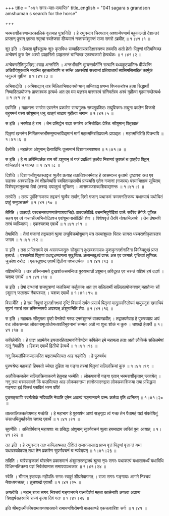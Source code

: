 +++
title = "०४१ सगर-यज्ञ-समाप्तिः"
title_english = "041 sagara s grandson amshuman s search for the horse"

+++


भस्मराशीकरणान्तरकालिकं वृत्तमाह पुत्रानिति । हे रघुनन्दन चिरगतान्
अश्वान्वेपणार्थं बहुकालतो देशान्तरं प्राप्तान् पुत्रान् ज्ञात्वा
स्मृत्वां स्वतेजसा दीप्यमानं नप्तारमंशुमन्तं राजा सगरो ऽब्रवीत्  ॥ 
१।४१।१  ॥   

  

शूर इति । तेजसा पूर्वैस्तुल्यः शूरः कृतविधः
सम्पादितास्त्रादिक्षास्त्रश्च तवमसि अतो हेतोः पितृ़णां गतिमन्विच्छ
अन्वेषणं कुरु येन अश्वो ऽपहारितो ऽपहृतस्तं चान्विच्छ एकश्चकारो
हेत्वर्थकः  ॥  १।४१।२  ॥   

  

अन्वेषणरीतिमुपदिश्ान्नाह अन्तरिति । अन्तर्भौमानि भूम्यन्तर्वर्तीनि
सत्वानि वध्यदुष्टप्राणिनः वीर्यवन्ति अतिवीर्ययुक्तानि महान्ति
बृहच्छरीराणि च सन्ति अतस्तेषां सत्त्वानां प्रतिघातार्थं सासिमसिसहितं
कार्मुकं धनुस्त्वं गृह्णीष्व  ॥  १।४१।३  ॥   

  

अभिवाद्येति । अभिवाद्यान् तत्र मिलिताभिवादनयोग्यान् अभिवाद्य प्रणम्य
विघ्नकरांश्च हत्वा सिद्धार्थो निष्पादितप्रयोजनः प्राप्ताश्वक इत्यर्थः अत
एव मम यज्ञस्य पारगस्त्वं संनिवर्तस्व अश्वं गृहीत्वा गृहमागच्छेत्यर्थः  ॥ 
१।४१।४  ॥   

  

एवमिति । महात्मना सगरेण एवमनेन प्रकारेण सम्यगुक्तः सम्यगुपदिष्टः
लघुविक्रमः लघुना कालेन विक्रमो बहुगमनं यस्य सोंशुमान् धनुः खड्गं चादाय
गृहीत्वा जगाम  ॥  १।४१।५  ॥   

  

स इति । नरश्रेष्ठ हे राम । तेन प्रसिद्धेन राज्ञा सगरेण अभिचोदितः
प्रेरितः सोंशुमान् पितृखातं  

पितृ़णां खननेन निर्मितमन्तर्भौमम्मूम्यन्तर्विद्यमानं मार्गं
महात्मभिरतिप्रयत्नैः प्रापद्यत । महात्मभिरिति पित्रन्वयि  ॥  १।४१।६  ॥   

  

दैत्येति । महातेजा अंशुमान् दैत्यादिभिः पूज्यमानं दिशागजमपश्यत  ॥  १।४१।७
 ॥   

  

स इति । हे स अरिनिवर्तक राम सों ऽशुमानृ तं गजं प्रदक्षिणं कृत्वैव
निरामयं कुशलं च पृष्ट्वैव पितृ़न् वाजिहर्तारं च पप्रच्छ  ॥  १।४१।८  ॥   

  

दिशेति । दिशागर्जोशुमतस्तद्वचः श्रुत्वैव प्रत्याह तत्प्रतिवचनमेवाह हे
आसमञ्ज कृतार्थः दृष्टाश्वः अत एव सहाश्वः अश्वसहितः त्वं शीघ्रमेष्यसि
स्वपितामहसमीपं प्राप्स्यसि एतेन गजानां (गजस्य) परमाभिज्ञत्वं सूचितम्
विशेषवृत्तानुक्त्या तेषां (तस्य) दयालुत्वं सूचितम् ।
आसमञ्जशब्दःशिवाद्यणन्तः  ॥  १।४१।९  ॥   

  

तस्येति । तस्य पूर्वदिग्गजस्य तद्वचनं श्रुत्वैव सर्वान् दिशो गजान्
यथाक्रमं क्रममनतिक्रम्य यथान्यायं यथोचितं प्रष्टुं समुपचक्रमे  ॥  १।४१।१०
 ॥   

  

तैरिति । वाक्यज्ञैः परवचनश्रवणमात्रेणाशयाभिज्ञैः वाक्यकोविदैः
वचननिपुणैर्दिशां पालैः सर्वैरेव तैर्गजैः पूजित सहय एव त्वं
गन्तासीत्यभिचोदितश्च एवांशुमानासीदिति शेषः । विशेषवृत्तं तैरपि
नोक्तमित्यर्थः । तेन तेषामपि तत्त्वं व्यञ्जितम् । एकश्चशब्द एवार्थे  ॥ 
१।४१।११  ॥   

  

तेषामिति । तेषां गजानां तद्वचतनं श्रुत्वा लघुविक्रमोंशुमान् यत्र
तस्यांशुमतः पितरः सागरा भस्मराशीकृतास्तत्र जगाम  ॥  १।४१।१२  ॥   

  

स इति । तदा प्राप्तिसमये एव असमञ्जसुतः सोंशुमान् दुःखवशमापन्नः
कुशकुनदर्शनादिना किञ्चिद्दुःखं प्राप्त इत्यर्थः । पश्चात्तेषां पितृ़णां
वधाद्वधमवगत्य सुदुःखितः अत्यन्तदुःखं प्राप्तः अत एव परमार्तः पृथिव्यां
लुण्ठितः चुक्रोश रुरोद । एकस्तुशब्द एवार्थे द्वितीयः पश्चादर्थकः  ॥ 
१।४१।१३  ॥   

  

यज्ञियमिति । तत्र तस्मिन्समये दुःखशोकसमन्वितः पुरुषव्याघ्रों ऽशुमान्
अविदूरत एव चरन्तं यज्ञियं हयं ददर्श । चशब्द एवार्थे  ॥  १।४१।१४  ॥   

  

स इति । तेषां दग्धानां राजपुत्राणां जलक्रियां कर्तुकामः अत एव सलिलार्थी
सलिलप्रयोजनवान् महातेजाः सों ऽशुमान् जलाशयं नैवापश्यत् । चशब्द एवार्थे
 ॥  १।४१।१५  ॥   

  

विसार्येति । हे राम निपुणां दूरदर्शनक्षमां दृष्टिं विसार्य सर्वतः
प्रसार्य पितृ़णां मातुलमनिलोपमं वायुसदृशं खगाधिपं सुपणं गरुडं तत्र
तस्मिन्समये अपश्यत् अंशुमानिति शेषः  ॥  १।४१।१६  ॥   

  

स इति । महाबलः सोंशुमता दृष्टो वैनतेयो गरुड एनमंशुमन्तं वाक्यमब्रवीत् ।
तद्वाक्यमेवाह हे पुरुषव्याघ्र अयं वधः लोकसम्मतः
लोकानामूर्ध्वाधोमध्यवर्तिभुवनानां सम्मतः अतो मा शुचः शोकं न कुरु ।
चशब्दो हेत्वर्थे  ॥  १।४१।१७  ॥   

  

कपिलेनेति । हे प्राज्ञ अप्रमेयेन इयत्तारहितप्रभावविशिष्टेन कपिलेन इमे
महाबला हताः अतो लौकिकं सलिलमेषां दातुं नैवार्हसि । हिशब्द एवार्थे
द्वितीयो हेत्वर्थे  ॥  १।४१।१८  ॥   

  

ननु किमलौकिकजलमस्ति यद्दातव्यमित्यत आह गङ्गेति । हे पुरुषर्षभ  

पुरुषश्रेष्ठ महाबाहो हिमवतो ज्येष्ठा दुहिता या गङ्गा तस्यां पितृ़णां
सलिलक्रियां कुरु  ॥  १।४१।१९  ॥   

  

अलौकिकजलेन सलिलक्रियाकरणे हेतुमाह भस्मेति । लोकपावनी गङ्गा एतान्
भस्मराशीकृतान् प्लावयेत् । ननु तया भस्मप्लावने किं फलमित्यत आह
लोककान्तया ज्ञानोत्पादनद्वारा लोकप्रकाशिकया तया प्रसिद्धया गङ्गया इदं
क्लिन्नं प्लावितं भस्म षष्टिं  

पुत्रसहस्राणि स्वर्गलोकं नयिष्यति नेष्यति एतेन अवश्यं गङ्गानयने यत्नः
कर्तव्य इति ध्वनितम्  ॥  १।४१।२०  ॥   

  

तात्कालिककर्तव्यमाह गच्छेति । हे महाभाग हे पुरुषर्षभ अश्वं सङ्गृह्य त्वं
गच्छ तेन पैतामहं यज्ञं संवर्तयितुं संसाधयितुमर्हस्येव चशब्द एवार्थे  ॥ 
१।४१।२१  ॥   

  

सुपर्णेति । अतिवीर्यवान् महायशाः सः प्रसिद्धः अंशुमान् सुपर्णवचनं
श्रुत्वा हयमादाय त्वरितं पुनः आयात्  ॥  १।४१।२२  ॥   

  

तत इति । हे रघुनन्दन ततः कपिलाश्रमात् दीक्षितं राजानमासाद्य प्राप्य
वृत्तं पितृ़णां वृत्तान्तं यथा यथावन्न्यवेदयत् तथा तेन प्रकारेण
सुपर्णवचनं च न्यवेदयत्  ॥  १।४१।२३  ॥   

  

तदिति । घारेसङ्काशं घोरत्वेन प्रकाशमानं अंशुमतस्तद्वाक्यं श्रुत्वा नृपः
सगरः यथाकल्पं यथासामर्थ्यं यथाविधि विधिमनतिक्रम्य यज्ञं निर्वर्तयामास
समापयाञ्चकार  ॥  १।४१।२४  ॥   

  

स्वेति । श्रीमान् इष्टयज्ञः महीपतिः सगरः स्वपुरं शीघ्रमेवागमत् । राजा
सगरः गङ्गायाः आगमे निश्चयं नैवाध्यगच्छत् । तुचशब्दो एवार्थौ  ॥  १।४१।२५
 ॥   

  

अगत्वेति । महान् राजा सगरः निश्चयं गङ्गानयने यत्नविशेषं महता कालेनापि
अगत्वा अप्राप्य त्रिंशद्वर्षसहस्राणि राज्यं कृत्वा दिवं गतः  ॥  १।४१।२६
 ॥   

  

इति श्रीमद्वाल्मीकीयरामायणव्याख्याने रामायणशिरोमणौ बालकाण्डे
एकचत्वारिंशः सर्गः  ॥  १।४१  ॥   

  

  


